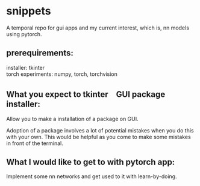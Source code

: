 # snippets
A temporal repo for gui apps
and my current interest, which is, nn models using pytorch.

## prerequirements:
installer: tkinter <br>
torch experiments: numpy, torch, torchvision

## What you expect to tkinter　GUI package installer:
Allow you to make a installation of a package on GUI.

Adoption of a package involves a lot of potential mistakes when you do this with your own.
This would be helpful as you come to make some mistakes in front of the terminal. 

## What I would like to get to with pytorch app:
Implement some nn networks and get used to it with learn-by-doing.
